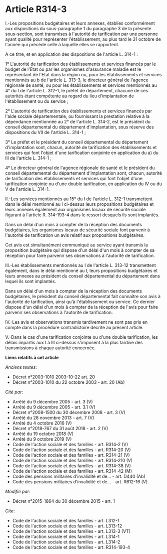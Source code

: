 # Article R314-3

I.-Les propositions budgétaires et leurs annexes, établies conformément aux dispositions du sous-paragraphe 1 du paragraphe 3
de la présente sous-section, sont transmises à l'autorité de tarification par une personne ayant qualité pour représenter
l'établissement, au plus tard le 31 octobre de l'année qui précède celle à laquelle elles se rapportent. 

A ce titre, et en application des dispositions de l'article L. 314-1 : 

1° L'autorité de tarification des établissements et services financés par le budget de l'Etat ou par les organismes
d'assurance maladie est le représentant de l'Etat dans la région ou, pour les établissements et services mentionnés au b de
l'article L. 313-3, le directeur général de l'agence régionale de santé, ou pour les établissements et services mentionnés au
4° du I de l'article L. 312-1, le préfet de département, chacune de ces autorités étant compétente au regard du lieu
d'implantation de l'établissement ou du service ; 

2° L'autorité de tarification des établissements et services financés par l'aide sociale départementale, ou fournissant la
prestation relative à la dépendance mentionnée au 2° de l'article L. 314-2, est le président du conseil départemental du
département d'implantation, sous réserve des dispositions du VII de l'article L. 314-1 ; 

3° Le préfet et le président du conseil départemental du département d'implantation sont, chacun, autorité de tarification
des établissements et services qui font l'objet d'une tarification conjointe en application du a) du III de l'article L.
314-1 ; 

4° Le directeur général de l'agence régionale de santé et le président du conseil départemental du département d'implantation
sont, chacun, autorité de tarification des établissements et services qui font l'objet d'une tarification conjointe ou d'une
double tarification, en application du IV ou du V de l'article L. 314-1. 

II.-Les services mentionnés au 15° du I de l'article L. 312-1 transmettent dans le délai mentionné au I ci-dessus leurs
propositions budgétaires et leurs annexes également aux organismes locaux de sécurité sociale figurant à l'article R.
314-193-4 dans le ressort desquels ils sont implantés. 

Dans un délai d'un mois à compter de la réception des documents budgétaires, les organismes locaux de sécurité sociale font
parvenir à l'autorité de tarification un avis relatif aux propositions budgétaires. 

Cet avis est simultanément communiqué au service ayant transmis la proposition budgétaire qui dispose d'un délai d'un mois à
compter de sa réception pour faire parvenir ses observations à l'autorité de tarification. 

III.-Les établissements mentionnés au I de l'article L. 313-12 transmettent également, dans le délai mentionné au I, leurs
propositions budgétaires et leurs annexes au président du conseil départemental du département dans lequel ils sont
implantés. 

Dans un délai d'un mois à compter de la réception des documents budgétaires, le président du conseil départemental fait
connaître son avis à l'autorité de tarification, ainsi qu'à l'établissement ou service. Ce dernier dispose d'un délai d'un
mois à compter de la réception de l'avis pour faire parvenir ses observations à l'autorité de tarification. 

IV.-Les avis et observations transmis tardivement ne sont pas pris en compte dans la procédure contradictoire décrite au
présent article. 

V.-Dans le cas d'une tarification conjointe ou d'une double tarification, les délais impartis aux I à III ci-dessus
s'imposent à la plus tardive des transmissions à chaque autorité concernée.

**Liens relatifs à cet article**

_Anciens textes_:

  - Décret n°2003-1010 2003-10-22 art. 20
  - Décret n°2003-1010 du 22 octobre 2003 - art. 20 (Ab)

_Cité par_:

  - Arrêté du 9 décembre 2005 - art. 3 (V)
  - Arrêté du 9 décembre 2005 - art. 3.1 (V)
  - Décret n°2008-1500 du 30 décembre 2008 - art. 3 (V)
  - Arrêté du 28 novembre 2013 - art. 7 (V)
  - Arrêté du 4 octobre 2016 (V)
  - Décret n°2018-767 du 31 août 2018 - art. 2 (V)
  - Arrêté du 19 octobre 2018 (V)
  - Arrêté du 9 octobre 2019 (V)
  - Code de l'action sociale et des familles - art. R314-2 (V)
  - Code de l'action sociale et des familles - art. R314-20 (V)
  - Code de l'action sociale et des familles - art. R314-21 (V)
  - Code de l'action sociale et des familles - art. R314-210 (V)
  - Code de l'action sociale et des familles - art. R314-38 (V)
  - Code de l'action sociale et des familles - art. R314-42 (M)
  - Code des pensions militaires d'invalidité et de... - art. D440 (Ab)
  - Code des pensions militaires d'invalidité et de... - art. R612-16 (V)

_Modifié par_:

  - Décret n°2015-1864 du 30 décembre 2015 - art. 1

_Cite_:

  - Code de l'action sociale et des familles - art. L312-1
  - Code de l'action sociale et des familles - art. L313-12
  - Code de l'action sociale et des familles - art. L313-3 (VT)
  - Code de l'action sociale et des familles - art. L314-1
  - Code de l'action sociale et des familles - art. L314-2
  - Code de l'action sociale et des familles - art. R314-193-4
